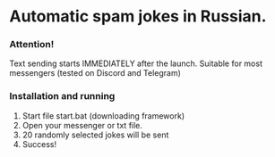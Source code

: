 # Automatic spam jokes in Russian.
### Attention!
Text sending starts IMMEDIATELY after the launch. 
Suitable for most messengers (tested on Discord and Telegram)
### Installation and running
1. Start file start.bat (downloading framework)
2. Open your messenger or txt file.
3. 20 randomly selected jokes will be sent
4. Success!
